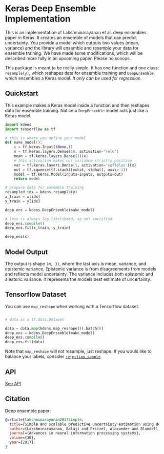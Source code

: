 # Keras Deep Ensemble Implementation

This is an implementation of Lakshminarayanan et al. deep ensembles paper in Keras. It creates an ensemble
of models that can predict uncertainty. You provide a model which outputs two values (mean, variance) and the
library will ensemble and resample your data for ensemble training. We have made some modifications, which will be described more fully in an upcoming paper. Please no scoops.

This package is meant to be really simple. It has one function and one class: ``resample(y)``, which reshapes data for ensemble training and ``DeepEnsemble``, which ensembles a Keras model. *It only can be used for regression.*

## Quickstart

This example makes a Keras model inside a function and then reshapes data for ensemble training. Notice a ``DeepEnsemble`` model acts just like a Keras model.

```python
import kdens
import tensorflow as tf

# this is where you define your model
def make_model():
    i = tf.keras.Input((None,))
    x = tf.keras.layers.Dense(10, activation="relu")
    mean = tf.keras.layers.Dense(1)(x)
    # this activation makes our variance strictly positive
    var = tf.keras.layers.Dense(1, activation='softplus')(x)
    out = tf.squeeze(tf.stack([muhat, stdhat], axis=-1))
    model = tf.keras.Model(inputs=inputs, outputs=out)
    return model

# prepare data for ensemble training
resampled_idx = kdens.resample(y)
x_train = x[idx]
y_train = y[idx]

deep_ens = kdens.DeepEnsemble(make_model)

# loss is always log-likelihood, so not specified
deep_ens.compile()
deep_ens.fit(x_train, y_train)

deep_ens(x)
```

## Model Output

The output is shape `(N, 3)`, where the last axis is mean, variance, and epistemic variance. Epistemic variance is from disagreements from models and reflects model uncertainty. The variance includes both epistemic and aleatoric variance. It represents the models best estimate of uncertainty.

## Tensorflow Dataset

You can use ``map_reshape`` when working with a Tensorflow dataset.

```python

# data is a tf.data.Dataset

data = data.map(kdens.map_reshape()).batch(8)
deep_ens = kdens.DeepEnsemble(make_model)
deep_ens.compile()
deep_ens.fit(data)
```

Note that ``map_reshape`` will not resample, just reshape. If you would like to balance your labels, consider [`rejection_sample`](https://www.tensorflow.org/api_docs/python/tf/data/Dataset).

## API

[See API](https://whitead.github.io/kdeepensemble/api.html)

## Citation

Deep ensemble paper:
```bibtex
@article{lakshminarayanan2017simple,
  title={Simple and scalable predictive uncertainty estimation using deep ensembles},
  author={Lakshminarayanan, Balaji and Pritzel, Alexander and Blundell, Charles},
  journal={Advances in neural information processing systems},
  volume={30},
  year={2017}
}
```
